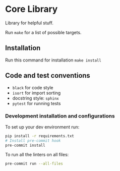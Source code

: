 # Core Library
Library for helpful stuff.

Run `make` for a list of possible targets.

## Installation
Run this command for installation
`make install`

## Code and test conventions
- `black` for code style
- `isort` for import sorting
- docstring style: `sphinx`
- `pytest` for running tests

### Development installation and configurations
To set up your dev environment run:
```bash
pip install -r requirements.txt
# Install pre-commit hook
pre-commit install
```
To run all the linters on all files:
```bash
pre-commit run --all-files
```
